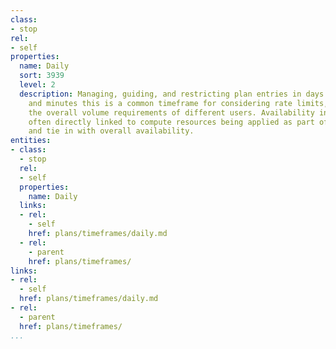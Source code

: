 ```yaml
---
class:
- stop
rel:
- self
properties:
  name: Daily
  sort: 3939
  level: 2
  description: Managing, guiding, and restricting plan entries in days. Like seconds
    and minutes this is a common timeframe for considering rate limits, and judging
    the overall volume requirements of different users. Availability in seconds is
    often directly linked to compute resources being applied as part of operations,
    and tie in with overall availability.
entities:
- class:
  - stop
  rel:
  - self
  properties:
    name: Daily
  links:
  - rel:
    - self
    href: plans/timeframes/daily.md
  - rel:
    - parent
    href: plans/timeframes/
links:
- rel:
  - self
  href: plans/timeframes/daily.md
- rel:
  - parent
  href: plans/timeframes/
...
```

